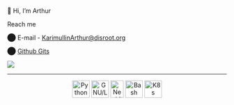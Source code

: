 👋 Hi, I’m Arthur
 
Reach me

⬤ E-mail - <a href="mailto:KarimullinArthur@disroot.org">KarimullinArthur@disroot.org</a>


⬤ <a href="https://gist.github.com/KarimullinArthur">Github Gits</a>

<img src="https://komarev.com/ghpvc/?username=KarimullinArthur&style=flat">      

---
          
<div align="center">
    <img src="https://cdn.jsdelivr.net/gh/devicons/devicon/icons/python/python-original.svg" title="Python"    alt="Python" width="40" height="40"/>
    <img src="https://cdn.jsdelivr.net/gh/devicons/devicon/icons/linux/linux-original.svg" title="GNU/Linux" alt="GNU/Linux" width="40" height="40"/>
    <img src="https://upload.wikimedia.org/wikipedia/commons/3/3a/Neovim-mark.svg"       title="NeoVim"  alt="NeoVim"  width="30" height="40"/>  
    <img src="https://bashlogo.com/img/symbol/svg/full_colored_light.svg"     title="Bash"  alt="Bash"  width="40" height="40"/> 
    <img src="https://upload.wikimedia.org/wikipedia/commons/3/39/Kubernetes_logo_without_workmark.svg" title="K8s" alt="K8s" width="40"/>
 </div>
